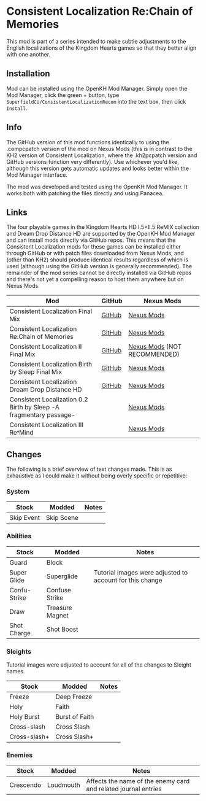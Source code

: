 # Consistent Localization Re:Chain of Memories

This mod is part of a series intended to make subtle adjustments to the English localizations of the Kingdom Hearts games so that they better align with one another.

## Installation

Mod can be installed using the OpenKH Mod Manager. Simply open the Mod Manager, click the green + button, type `SuperfieldCU/ConsistentLocalizationRecom` into the text box, then click `Install`.

## Info

The GitHub version of this mod functions identically to using the .compcpatch version of the mod on Nexus Mods (this is in contrast to the KH2 version of Consistent Localization, where the .kh2pcpatch version and GitHub versions function very differently). Use whichever you'd like, although this version gets automatic updates and looks better within the Mod Manager interface.

The mod was developed and tested using the OpenKH Mod Manager. It works both with patching the files directly and using Panacea.

## Links
The four playable games in the Kingdom Hearts HD I.5+II.5 ReMIX collection and Dream Drop Distance HD are supported by the OpenKH Mod Manager and can install mods directly via GitHub repos. This means that the Consistent Localization mods for these games can be installed either through GitHub or with patch files downloaded from Nexus Mods, and (other than KH2) should produce identical results regardless of which is used (although using the GitHub version is generally recommended). The remainder of the mod series cannot be directly installed via GitHub repos and there's not yet a compelling reason to host them anywhere but on Nexus Mods.

| Mod | GitHub | Nexus Mods |
| --- | --- | --- |
| Consistent Localization Final Mix | [GitHub](https://github.com/SuperfieldCU/ConsistentLocalizationKH1) | [Nexus Mods](https://www.nexusmods.com/kingdomheartsfinalmix/mods/112) |
| Consistent Localization Re:Chain of Memories | [GitHub](https://github.com/SuperfieldCU/ConsistentLocalizationRecom) | [Nexus Mods](https://www.nexusmods.com/kingdomheartsrechainofmemories/mods/20/) |
| Consistent Localization II Final Mix | [GitHub](https://github.com/SuperfieldCU/ConsistentLocalizationKH2) | [Nexus Mods](https://www.nexusmods.com/kingdomhearts2finalmix/mods/180/) (NOT RECOMMENDED) |
| Consistent Localization Birth by Sleep Final Mix | [GitHub](https://github.com/SuperfieldCU/ConsistentLocalizationBBS) | [Nexus Mods](https://www.nexusmods.com/kingdomheartsbirthbysleepfinalmix/mods/35/) |
| Consistent Localization Dream Drop Distance HD | [GitHub](https://github.com/SuperfieldCU/ConsistentLocalizationDDD) | [Nexus Mods](https://www.nexusmods.com/kingdomheartsdreamdropdistancehd/mods/30/) |
| Consistent Localization 0.2 Birth by Sleep -A fragmentary passage- | | [Nexus Mods](https://www.nexusmods.com/kingdomhearts02birthbysleepafragmentarypassage/mods/20/) |
| Consistent Localization III Re𝄌Mind | | [Nexus Mods](https://www.nexusmods.com/kingdomhearts3/mods/2029/) |

## Changes
The following is a brief overview of text changes made. This is as exhaustive as I could make it without being overly specific or repetitive:

### System
| Stock | Modded | Notes |
| --- | --- | --- |
| Skip Event | Skip Scene | |

### Abilities
| Stock | Modded | Notes |
| --- | --- | --- |
| Guard | Block | |
| Super Glide | Superglide | Tutorial images were adjusted to account for this change |
| Confu-Strike | Confuse Strike | |
| Draw | Treasure Magnet | |
| Shot Charge | Shot Boost | |

### Sleights
Tutorial images were adjusted to account for all of the changes to Sleight names.

| Stock | Modded | Notes |
| --- | --- | --- |
| Freeze | Deep Freeze | |
| Holy | Faith | |
| Holy Burst | Burst of Faith | |
| Cross-slash | Cross Slash | |
| Cross-slash+ | Cross Slash+ | |

### Enemies
| Stock | Modded | Notes |
| --- | --- | --- |
| Crescendo | Loudmouth | Affects the name of the enemy card and related journal entries |